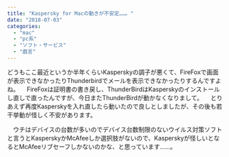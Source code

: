 ```yaml
---
title: "Kaspersky for Macの動きが不安定……。"
date: "2018-07-03"
categories: 
  - "mac"
  - "pc系"
  - "ソフト・サービス"
  - "戯言"
---
```


どうもここ最近というか半年くらいKasperskyの調子が悪くて、FireFoxで画面が表示できなかったりThunderbirdでメールを表示できなかったりするんですよね。 　FireFoxは証明書の書き戻し、ThunderBirdはKasperskyのインストールし直しで直ったんですが、今日またThunderBirdが動かなくなりまして。 　とりあえず再度Kasperskyを入れ直したら動いたので良しとしましたが、その後も若干挙動が怪しく不安があります。

　ウチはデバイスの台数が多いのでデバイス台数制限のないウイルス対策ソフトと言うとKasperskyかMcAfeeしか選択肢がないので、Kasperskyが怪しいとなるとMcAfeeリブセーフしかないのかな、と思っています……。
